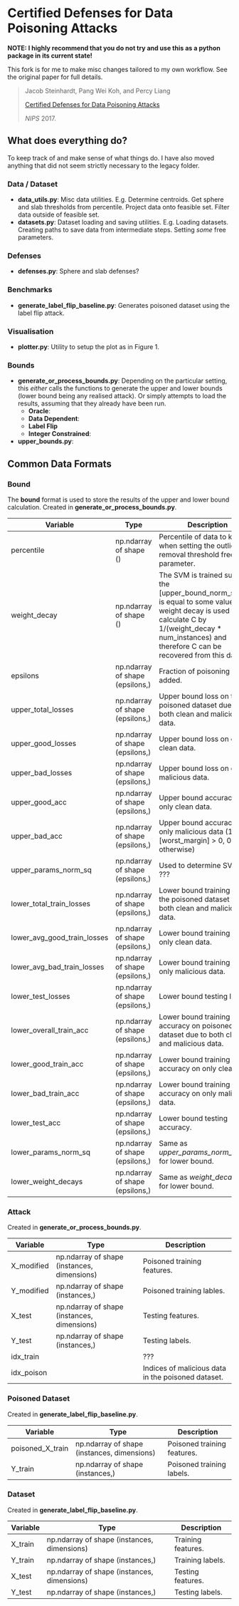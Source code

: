 # Certified Defenses for Data Poisoning Attacks

**NOTE: I highly recommend that you do not try and use this as a python package in its current state!**

This fork is for me to make misc changes tailored to my own workflow. See the original paper for full details.

> Jacob Steinhardt, Pang Wei Koh, and Percy Liang
>
> [Certified Defenses for Data Poisoning Attacks](https://arxiv.org/abs/1706.03691)
>
> _NIPS_ 2017.

## What does everything do?
To keep track of and make sense of what things do. I have also moved anything that did not seem strictly necessary to the legacy folder.

### Data / Dataset
- **data_utils.py**: Misc data utilities. E.g. Determine centroids. Get sphere and slab thresholds from percentile. Project data onto feasible set. Filter data outside of feasible set.
- **datasets.py**: Dataset loading and saving utilities. E.g. Loading datasets. Creating paths to save data from intermediate steps. Setting *some* free parameters.

### Defenses
- **defenses.py**: Sphere and slab defenses?

### Benchmarks
- **generate_label_flip_baseline.py**: Generates poisoned dataset using the label flip attack.

### Visualisation
- **plotter.py**: Utility to setup the plot as in Figure 1.

### Bounds
- **generate_or_process_bounds.py**: Depending on the particular setting, this *either* calls the functions to generate the upper and lower bounds (lower bound being any realised attack). Or simply attempts to load the results, assuming that they already have been run.
    - **Oracle**:
    - **Data Dependent**:
    - **Label Flip**
    - **Integer Constrained**:
- **upper_bounds.py**:

## Common Data Formats

### Bound
The **bound** format is used to store the results of the upper and lower bound calculation. Created in **generate_or_process_bounds.py**.

Variable | Type | Description
--- | --- | ---
percentile | np.ndarray of shape () | Percentile of data to keep when setting the outlier removal threshold free parameter.
weight_decay | np.ndarray of shape () | The SVM is trained such that the [upper_bound_norm_square] is equal to some value. The weight decay is used to calculate C by  1/(weight_decay * num_instances) and therefore C can be recovered from this data.
epsilons | np.ndarray of shape (epsilons,) | Fraction of poisoning data added.
upper_total_losses | np.ndarray of shape (epsilons,) | Upper bound loss on the poisoned dataset due to both clean and malicious data.
upper_good_losses | np.ndarray of shape (epsilons,) | Upper bound loss on only clean data.
upper_bad_losses | np.ndarray of shape (epsilons,) | Upper bound loss on only malicious data.
upper_good_acc | np.ndarray of shape (epsilons,) | Upper bound accuracy on only clean data.
upper_bad_acc | np.ndarray of shape (epsilons,) | Upper bound accuracy on only malicious data (100% if [worst_margin] > 0, 0% otherwise)
upper_params_norm_sq | np.ndarray of shape (epsilons,) | Used to determine SVM C. ???
lower_total_train_losses | np.ndarray of shape (epsilons,) | Lower bound training loss on the poisoned dataset due to both clean and malicious data.
lower_avg_good_train_losses | np.ndarray of shape (epsilons,) | Lower bound training loss on only clean data.
lower_avg_bad_train_losses | np.ndarray of shape (epsilons,) | Lower bound training loss on only malicious data.
lower_test_losses | np.ndarray of shape (epsilons,) | Lower bound testing loss.
lower_overall_train_acc | np.ndarray of shape (epsilons,) | Lower bound training accuracy on poisoned dataset due to both clean and malicious data.
lower_good_train_acc | np.ndarray of shape (epsilons,) | Lower bound training accuracy on only clean data.
lower_bad_train_acc | np.ndarray of shape (epsilons,) | Lower bound training accuracy on only malicious data.
lower_test_acc | np.ndarray of shape (epsilons,) | Lower bound testing accuracy.
lower_params_norm_sq | np.ndarray of shape (epsilons,) | Same as *upper_params_norm_sq*, but for lower bound.
lower_weight_decays | np.ndarray of shape (epsilons,) | Same as *weight_decay*, but for lower bound.

### Attack
Created in **generate_or_process_bounds.py**.

Variable | Type | Description
--- | --- | ---
X_modified | np.ndarray of shape (instances, dimensions) | Poisoned training features.
Y_modified | np.ndarray of shape (instances,) | Poisoned training lables.
X_test | np.ndarray of shape (instances, dimensions) | Testing features.
Y_test | np.ndarray of shape (instances,) | Testing labels.
idx_train | | ???
idx_poison | | Indices of malicious data in the poisoned dataset.

### Poisoned Dataset
Created in **generate_label_flip_baseline.py**.

Variable | Type | Description
--- | --- | ---
poisoned_X_train | np.ndarray of shape (instances, dimensions) | Poisoned training features.
Y_train | np.ndarray of shape (instances,)| Poisoned training labels.

### Dataset
Created in **generate_label_flip_baseline.py**.

Variable | Type | Description
--- | --- | ---
X_train | np.ndarray of shape (instances, dimensions) | Training features.
Y_train | np.ndarray of shape (instances,) | Training labels.
X_test | np.ndarray of shape (instances, dimensions) | Testing features.
Y_test | np.ndarray of shape (instances,) | Testing labels.